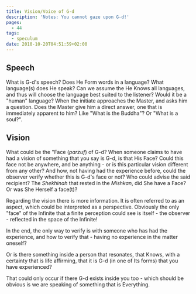 ```yaml
---
title: Vision/Voice of G-d
description: 'Notes: You cannot gaze upon G-d!'
pages:
  - 44
tags:
  - speculum
date: 2010-10-20T04:51:59+02:00
---
```


## Speech

What is G-d's speech? Does He Form words in a language? What language(s) does He speak? Can we assume the He Knows all languages, and thus will choose the language best suited to the listener? Would it be a "human" language? When the initiate approaches the Master, and asks him a question. Does the Master give him a direct answer, one that is immediately apparent to him? Like "What is the Buddha"? Or "What is a soul?".

## Vision

What could be the "Face (_parzuf_) of G-d? When someone claims to have had a vision of something that you say is G-d, is that His Face? Could this face not be anywhere, and be anything - or is this particular vision different from any other? And how, not having had the experience before, could the observer verify whether this is G-d's face or not? Who could advise the said recipient? The _Shekhinah_ that rested in the _Mishkan_, did She have a Face? Or was She Herself a face(t)?

Regarding the vision there is more information. It is often referred to as an aspect, which could be interpreted as a perspective. Obviously the only "face" of the Infinite that a finite perception could see is itself - the observer - reflected in the space of the Infinite!

In the end, the only way to verify is with someone who has had the experience, and how to verify that - having no experience in the matter oneself?

Or is there something inside a person that resonates, that Knows, with a certainty that is life affirming, that it is G-d (in one of Its forms) that you have experienced?

That could only occur if there G-d exists inside you too - which should be obvious is we are speaking of something that is Everything.
